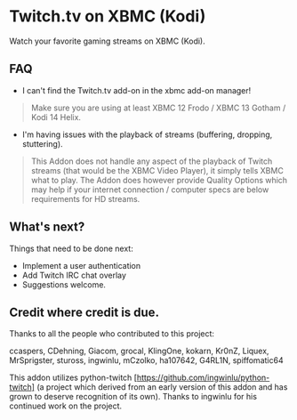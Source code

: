 Twitch.tv on XBMC (Kodi)
==================

Watch your favorite gaming streams on XBMC (Kodi).

FAQ
----------------

* I can't find the Twitch.tv add-on in the xbmc add-on manager!

> Make sure you are using at least XBMC 12 Frodo / XBMC 13 Gotham / Kodi 14 Helix.

* I'm having issues with the playback of streams (buffering, dropping, stuttering).

> This Addon does not handle any aspect of the playback of Twitch streams (that would be the XBMC Video Player), it simply tells XBMC what to play.
> The Addon does however provide Quality Options which may help if your internet connection / computer specs are below requirements for HD streams.


What's next?
----------------

Things that need to be done next:

* Implement a user authentication
* Add Twitch IRC chat overlay
* Suggestions welcome.

Credit where credit is due.
----------------

Thanks to all the people who contributed to this project:

ccaspers, CDehning, Giacom, grocal, KlingOne, kokarn, Kr0nZ, Liquex, MrSprigster, stuross, ingwinlu, mCzolko, ha107642, G4RL1N, spiffomatic64

This addon utilizes python-twitch [https://github.com/ingwinlu/python-twitch] (a project which derived from an early version of this addon and has grown to deserve recognition of its own). Thanks to ingwinlu for his continued work on the project.
